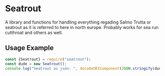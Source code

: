 # Seatrout
A library and functions for handling everything regading Salmo Trutta or seatrout as it is referred to here in north europe. Probably works for sea run cutthroat and others as well.

## Usage Example

```JavaScript
const {Seatrout} = require("seatrout");
const dude = new Seatrout();
console.log("Seatrout as json: ", decodeURIComponent(JSON.stringify(dude)));
```
